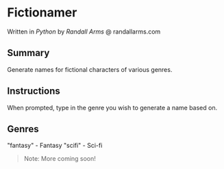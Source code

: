 # Fictionamer
Written in *Python* by *Randall Arms* @ randallarms.com

## Summary
Generate names for fictional characters of various genres.

## Instructions
When prompted, type in the genre you wish to generate a name based on.

## Genres
"fantasy" - Fantasy
"scifi" - Sci-fi

> Note: More coming soon!